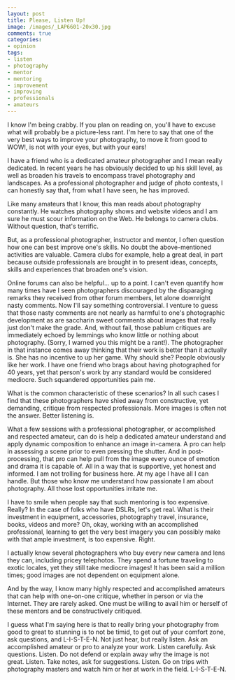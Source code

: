 ```yaml
---
layout: post
title: Please, Listen Up!
image: /images/_LAP6601-20x30.jpg
comments: true
categories:
- opinion
tags:
- listen
- photography
- mentor
- mentoring
- improvement
- improving
- professionals
- amateurs
---
```


I know I'm being crabby. If you plan on reading on, you'll have to excuse what will probably be a picture-less rant. I'm here to say that one of the very best ways to improve your photography, to move it from good to WOW!, is not with your eyes, but with your ears!

<!--more-->

I have a friend who is a dedicated amateur photographer and I mean really dedicated. In recent years he has obviously decided to up his skill level, as well as broaden his travels to encompass travel photography and landscapes. As a professional photographer and judge of photo contests, I can honestly say that, from what I have seen, he has improved. 

Like many amateurs that I know, this man reads about photography constantly. He watches photography shows and website videos and I am sure he must scour information on the Web. He belongs to camera clubs. Without question, that's terrific.

But, as a professional photographer, instructor and mentor, I often question how one can best improve one's skills. No doubt the above-mentioned activities are valuable. Camera clubs for example, help a great deal, in part because outside professionals are brought in to present ideas, concepts, skills and experiences that broaden one's vision. 

Online forums can also be helpful... up to a point. I can't even quantify how many times have I seen photographers discouraged by the disparaging remarks they received from other forum members, let alone downright nasty comments. Now I'll say something controversial. I venture to guess that those nasty comments are not nearly as harmful to one's photographic development as are saccharin sweet comments about images that really just don't make the grade. And, without fail, those pablum critiques are immediately echoed by lemmings who know little or nothing about photography. (Sorry, I warned you this might be a rant!). The photographer in that instance comes away thinking that their work is better than it actually is. She has no incentive to up her game. Why should she? People obviously like her work. I have one friend who brags about having photographed for 40 years, yet that person's work by any standard would be considered mediocre. Such squandered opportunities pain me. 

What is the common characteristic of these scenarios? In all such cases I find that these photographers have shied away from constructive, yet demanding, critique from respected professionals. More images is often not the answer. Better listening is. 

What a few sessions with a professional photographer, or accomplished and respected amateur, can do is help a dedicated amateur understand and apply dynamic composition to enhance an image in-camera. A pro can help in assessing a scene prior to even pressing the shutter. And in post-processing, that pro can help pull from the image every ounce of emotion and drama it is capable of. All in a way that is supportive, yet honest and informed. I am not trolling for business here. At my age I have all I can handle. But those who know me understand how passionate I am about photography. All those lost opportunities irritate me. 

I have to smile when people say that such mentoring is too expensive. Really? In the case of folks who have DSLRs, let's get real. What is their investment in equipment, accessories, photography travel, insurance, books, videos and more? Oh, okay, working with an accomplished professional, learning to get the very best imagery you can possibly make with that ample investment, is too expensive. Right. 

I actually know several photographers who buy every new camera and lens they can, including pricey telephotos. They spend a fortune traveling to exotic locales, yet they still take mediocre images! It has been said a million times; good images are not dependent on equipment alone. 

And by the way, I know many highly respected and accomplished amateurs that can help with one-on-one critique, whether in person or via the Internet. They are rarely asked. One must be willing to avail him or herself of these mentors and be constructively critiqued. 

I guess what I'm saying here is that to really bring your photography from good to great to stunning is to not be timid, to get out of your comfort zone, ask questions, and L-I-S-T-E-N. Not just hear, but really listen. Ask an accomplished amateur or pro to analyze your work. Listen carefully. Ask questions. Listen. Do not defend or explain away why the image is not great. Listen. Take notes, ask for suggestions. Listen. Go on trips with photography masters and watch him or her at work in the field. L-I-S-T-E-N. 
